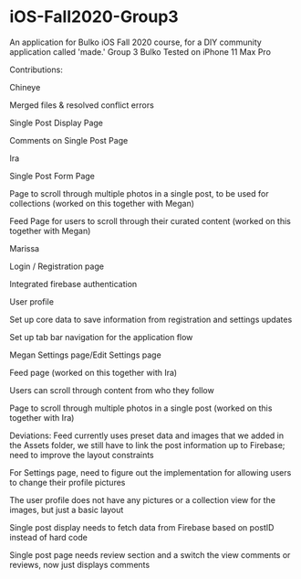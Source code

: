 # iOS-Fall2020-Group3

An application for Bulko iOS Fall 2020 course, for a DIY community application called 'made.'
Group 3
Bulko
Tested on iPhone 11 Max Pro

Contributions:

Chineye

Merged files & resolved conflict errors

Single Post Display Page

Comments on Single Post Page


Ira

Single Post Form Page

Page to scroll through multiple photos in a single post, to be used for collections (worked on this together with Megan)

Feed Page for users to scroll through their curated content (worked on this together with Megan)


Marissa

Login / Registration page

Integrated firebase authentication

User profile

Set up core data to save information from registration and settings updates

Set up tab bar navigation for the application flow 

Megan
Settings page/Edit Settings page

Feed page (worked on this together with Ira)

Users can scroll through content from who they follow

Page to scroll through multiple photos in a single post (worked on this together with Ira)


Deviations:
Feed currently uses preset data and images that we added in the Assets folder, we still have to link the post information up to Firebase; need to improve the layout constraints

For Settings page, need to figure out the implementation for allowing users to change their profile pictures

The user profile does not have any pictures or a collection view for the images, but just a basic layout

Single post display needs to fetch data from Firebase based on postID instead of hard code

Single post page needs review section and a switch the view comments or reviews, now just displays comments


